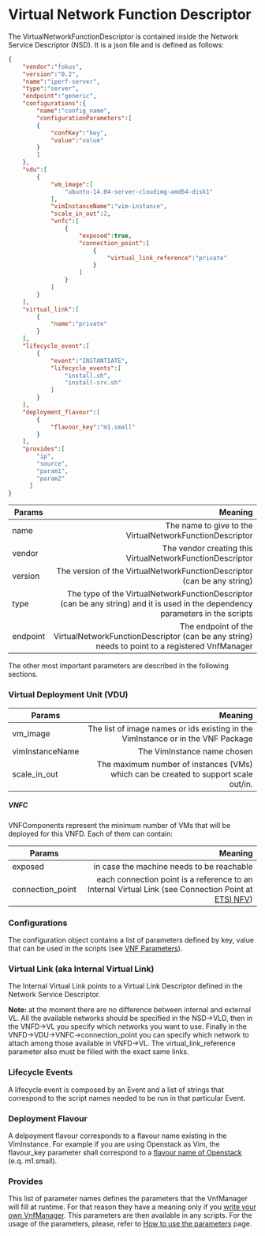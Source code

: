 # Virtual Network Function Descriptor

The VirtualNetworkFunctionDescriptor is contained inside the Network Service Descriptor (NSD). It is a json file and is defined as follows:

```json
{  
    "vendor":"fokus",
    "version":"0.2",
    "name":"iperf-server",
    "type":"server",
    "endpoint":"generic",
    "configurations":{
        "name":"config_name",
        "configurationParameters":[
        {
            "confKey":"key",
            "value":"value"
        }
        ]
    },
    "vdu":[  
        {  
            "vm_image":[  
                "ubuntu-14.04-server-cloudimg-amd64-disk1"
            ],
            "vimInstanceName":"vim-instance",
            "scale_in_out":2,
            "vnfc":[  
                {  
                    "exposed":true,
                    "connection_point":[  
                        {  
                            "virtual_link_reference":"private"
                        }
                    ]
                }
            ]
        }
    ],
    "virtual_link":[  
        {  
            "name":"private"
        }
    ],
    "lifecycle_event":[  
        {  
            "event":"INSTANTIATE",
            "lifecycle_events":[  
                "install.sh",
                "install-srv.sh"
            ]
        }
    ],
    "deployment_flavour":[  
        {  
            "flavour_key":"m1.small"
        }
    ],
    "provides":[
        "ip",
        "source",
        "param1",
        "param2"
      ]
}
```

| Params          				| Meaning       																|
| -------------   				| -------------:																|
| name  						| The name to give to the VirtualNetworkFunctionDescriptor 						|
| vendor 						| The vendor creating this VirtualNetworkFunctionDescriptor      				|
| version 						| The version of the VirtualNetworkFunctionDescriptor (can be any string)      	|
| type	 						| The type of the VirtualNetworkFunctionDescriptor (can be any string) and it is used in the dependency parameters in the scripts      	|
| endpoint 						| The endpoint of the VirtualNetworkFunctionDescriptor (can be any string) needs to point to a registered VnfManager     	|


The other most important parameters are described in the following sections.

### Virtual Deployment Unit (VDU)

| Params          				| Meaning       																|
| -------------   				| -------------:																|
| vm_image  					| The list of image names or ids existing in the VimInstance or in the VNF Package						|
| vimInstanceName				| The VimInstance name chosen      				|
| scale_in_out					| The maximum number of instances (VMs) which can be created to support scale out/in.      	|

##### VNFC

VNFComponents represent the minimum number of VMs that will be deployed for this VNFD. Each of them can contain:

| Params                        | Meaning                                                                       |
| -------------                 | -------------:                                                                |
| exposed	 					| in case the machine needs to be reachable                                     |
|connection_point               | each connection point is a reference to an Internal Virtual Link (see Connection Point at [ETSI NFV][nfv-mano])    	        |

### Configurations

The configuration object contains a list of parameters defined by key, value that can be used in the scripts (see [VNF Parameters][vnf-parameters]).

### Virtual Link (aka Internal Virtual Link)

The Internal Virtual Link points to a Virtual Link Descriptor defined in the Network Service Descriptor.

**Note:** at the moment there are no difference between internal and external VL. All the available networks should be specified in the NSD->VLD, then in the VNFD->VL you specify which networks you want to use.
Finally in the VNFD->VDU->VNFC->connection_point you can specify which network to attach among those available in VNFD->VL. The virtual_link_reference parameter also must be filled with the exact same links.

### Lifecycle Events

A lifecycle event is composed by an Event and a list of strings that correspond to the script names needed to be run in that particular Event.

### Deployment Flavour

A delpoyment flavour corresponds to a flavour name existing in the VimInstance.
For example if you are using Openstack as Vim, the flavour_key parameter shall correspond to a [flavour name of Openstack][openstack-flavours] (e.q. m1.small).

### Provides

This list of parameter names defines the parameters that the VnfManager will fill at runtime. For that reason they have a meaning only if you [write your own VnfManager][vnfm-how-to]. This parameters are then available in any scripts. For the usage of the parameters, please, refer to [How to use the parameters][param-how-to] page.

<!---
References
-->

[nfv-mano]: http://www.etsi.org/deliver/etsi_gs/NFV-MAN/001_099/001/01.01.01_60/gs_NFV-MAN001v010101p.pdf
[param-how-to]: vnf-parameters
[vnf-parameters]:vnf-parameters
[vnfm-how-to]: vnfm-how-to-write
[vnf-package-link]: vnfpackage
[openstack-flavours]: http://docs.openstack.org/openstack-ops/content/flavors.html

<!---
Script for open external links in a new tab
-->
<script type="text/javascript" charset="utf-8">
      // Creating custom :external selector
      $.expr[':'].external = function(obj){
          return !obj.href.match(/^mailto\:/)
                  && (obj.hostname != location.hostname);
      };
      $(function(){
        $('a:external').addClass('external');
        $(".external").attr('target','_blank');
      })
</script>
